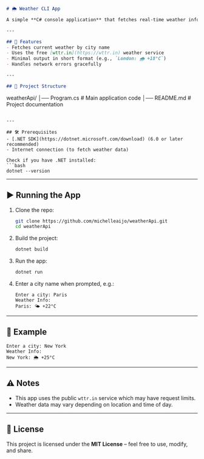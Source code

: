 ```markdown
# 🌦️ Weather CLI App

A simple **C# console application** that fetches real-time weather information for any city using the [wttr.in](https://wttr.in) API.

---

## 🚀 Features
- Fetches current weather by city name  
- Uses the free [wttr.in](https://wttr.in) weather service  
- Minimal output in short format (e.g., `London: 🌧️ +18°C`)  
- Handles network errors gracefully  

---

## 📂 Project Structure
```

weatherApi/
│── Program.cs   # Main application code
│── README.md    # Project documentation

````

---

## 🛠️ Prerequisites
- [.NET SDK](https://dotnet.microsoft.com/download) (6.0 or later recommended)  
- Internet connection (to fetch weather data)

Check if you have .NET installed:
```bash
dotnet --version
````

---

## ▶️ Running the App

1. Clone the repo:

   ```bash
   git clone https://github.com/michelleaijo/weatherApi.git
   cd weatherApi
   ```

2. Build the project:

   ```bash
   dotnet build
   ```

3. Run the app:

   ```bash
   dotnet run
   ```

4. Enter a city name when prompted, e.g.:

   ```
   Enter a city: Paris
   Weather Info:
   Paris: 🌤️ +22°C
   ```

---

## 📌 Example

```
Enter a city: New York
Weather Info:
New York: 🌦️ +25°C
```

---

## ⚠️ Notes

* This app uses the public `wttr.in` service which may have request limits.
* Weather data may vary depending on location and time of day.

---

## 📜 License

This project is licensed under the **MIT License** – feel free to use, modify, and share.

```
